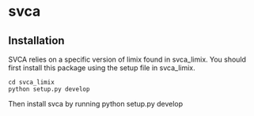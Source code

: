 # svca

## Installation

SVCA relies on a specific version of limix found in svca_limix. You should first install this package using the setup file in svca_limix.

```
cd svca_limix
python setup.py develop
```

Then install svca by running python setup.py develop
